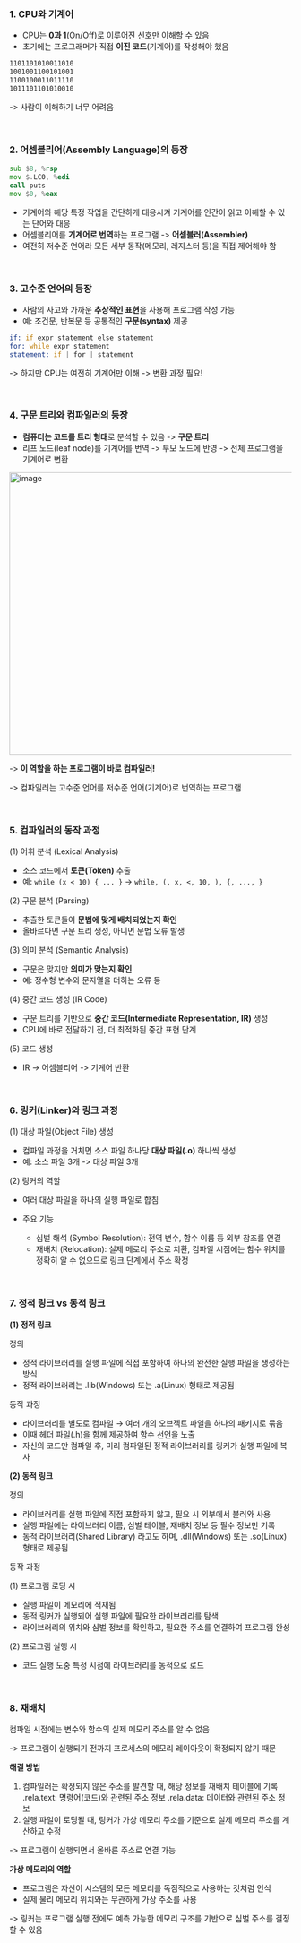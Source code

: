 ### 1. CPU와 기계어

- CPU는 **0과 1**(On/Off)로 이루어진 신호만 이해할 수 있음
- 초기에는 프로그래머가 직접 **이진 코드**(기계어)를 작성해야 했음 
  
```asm 
1101101010011010  
1001001100101001  
1100100011011110  
1011101101010010  
```  
  
-> 사람이 이해하기 너무 어려움 

<br>

### 2. 어셈블리어(Assembly Language)의 등장

```asm
sub $8, %rsp  
mov $.LC0, %edi  
call puts  
mov $0, %eax
```  
  
- 기계어와 해당 특정 작업을 간단하게 대응시켜 기계어를 인간이 읽고 이해할 수 있는 단어와 대응
- 어셈블리어를 **기계어로 번역**하는 프로그램 -> **어셈블러(Assembler)**
- 여전히 저수준 언어라 모든 세부 동작(메모리, 레지스터 등)을 직접 제어해야 함

<br>

### 3. 고수준 언어의 등장
  
- 사람의 사고와 가까운 **추상적인 표현**을 사용해 프로그램 작성 가능
- 예: 조건문, 반복문 등 공통적인 **구문(syntax)** 제공 

```asm
if: if expr statement else statement  
for: while expr statement  
statement: if | for | statement
```

-> 하지만 CPU는 여전히 기계어만 이해 -> 변환 과정 필요!

<br>

### 4. 구문 트리와 컴파일러의 등장

  - **컴퓨터는 코드를 트리 형태**로 분석할 수 있음 -> **구문 트리**
  - 리프 노드(leaf node)를 기계어를 번역 -> 부모 노드에 반영 -> 전체 프로그램을 기계어로 변환

<img width="693" height="504" alt="image" src="https://github.com/user-attachments/assets/889e2b92-060b-464c-8b7c-c48e92afb4cc" />

-> **이 역할을 하는 프로그램이 바로 컴파일러!**

-> 컴파일러는 고수준 언어를 저수준 언어(기계어)로 번역하는 프로그램

<br>

### 5. 컴파일러의 동작 과정

(1) 어휘 분석 (Lexical Analysis)

- 소스 코드에서 **토큰(Token)** 추출
- 예: `while (x < 10) { ... }` -> `while, (, x, <, 10, ), {, ..., }`

(2) 구문 분석 (Parsing)

- 추출한 토큰들이 **문법에 맞게 배치되었는지 확인**
- 올바르다면 구문 트리 생성, 아니면 문법 오류 발생

(3) 의미 분석 (Semantic Analysis)

- 구문은 맞지만 **의미가 맞는지 확인**
- 예: 정수형 변수와 문자열을 더하는 오류 등

(4) 중간 코드 생성 (IR Code)

- 구문 트리를 기반으로 **중간 코드(Intermediate Representation, IR)** 생성
- CPU에 바로 전달하기 전, 더 최적화된 중간 표현 단계

(5) 코드 생성 
- IR -> 어셈블리어 -> 기계어 반환

<br>

### 6. 링커(Linker)와 링크 과정

(1) 대상 파일(Object File) 생성

- 컴파일 과정을 거치면 소스 파일 하나당 **대상 파일(.o)** 하나씩 생성
- 예: 소스 파일 3개 -> 대상 파일 3개

(2) 링커의 역할 

- 여러 대상 파일을 하나의 실행 파일로 합침
- 주요 기능

	- 심벌 해석 (Symbol Resolution): 전역 변수, 함수 이름 등 외부 참조를 연결
	- 재배치 (Relocation): 실제 메로리 주소로 치환, 컴파일 시점에는 함수 위치를 정확히 알 수 없으므로 링크 단계에서 주소 확정

<br>

### 7. 정적 링크 vs 동적 링크

**(1) 정적 링크**

정의

- 정적 라이브러리를 실행 파일에 직접 포함하여 하나의 완전한 실행 파일을 생성하는 방식
- 정적 라이브러리는 .lib(Windows) 또는 .a(Linux) 형태로 제공됨

동작 과정

- 라이브러리를 별도로 컴파일 → 여러 개의 오브젝트 파일을 하나의 패키지로 묶음
- 이때 헤더 파일(.h)을 함께 제공하여 함수 선언을 노출
- 자신의 코드만 컴파일 후, 미리 컴파일된 정적 라이브러리를 링커가 실행 파일에 복사

**(2) 동적 링크**

정의

- 라이브러리를 실행 파일에 직접 포함하지 않고, 필요 시 외부에서 불러와 사용
- 실행 파일에는 라이브러리 이름, 심벌 테이블, 재배치 정보 등 필수 정보만 기록
- 동적 라이브러리(Shared Library) 라고도 하며, .dll(Windows) 또는 .so(Linux) 형태로 제공됨

동작 과정

(1) 프로그램 로딩 시

- 실행 파일이 메모리에 적재됨
- 동적 링커가 실행되어 실행 파일에 필요한 라이브러리를 탐색
- 라이브러리의 위치와 심벌 정보를 확인하고, 필요한 주소를 연결하여 프로그램 완성

(2) 프로그램 실행 시

- 코드 실행 도중 특정 시점에 라이브러리를 동적으로 로드

<br>

### 8. 재배치

컴파일 시점에는 변수와 함수의 실제 메모리 주소를 알 수 없음

-> 프로그램이 실행되기 전까지 프로세스의 메모리 레이아웃이 확정되지 않기 때문

**해결 방법**

1.	컴파일러는 확정되지 않은 주소를 발견할 때, 해당 정보를 재배치 테이블에 기록
		.rela.text: 명령어(코드)와 관련된 주소 정보
		.rela.data: 데이터와 관련된 주소 정보
2. 실행 파일이 로딩될 때, 링커가 가상 메모리 주소를 기준으로 실제 메모리 주소를 계산하고 수정

 -> 프로그램이 실행되면서 올바른 주소로 연결 가능

**가상 메모리의 역할**

- 프로그램은 자신이 시스템의 모든 메모리를 독점적으로 사용하는 것처럼 인식
- 실제 물리 메모리 위치와는 무관하게 가상 주소를 사용

-> 링커는 프로그램 실행 전에도 예측 가능한 메모리 구조를 기반으로 심벌 주소를 결정할 수 있음
